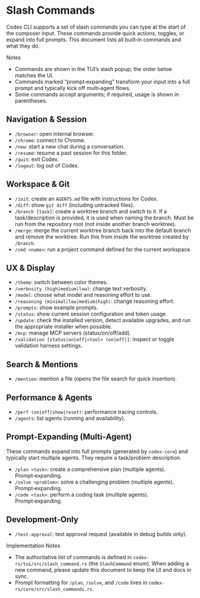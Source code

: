 # Slash Commands

Codex CLI supports a set of slash commands you can type at the start of the
composer input. These commands provide quick actions, toggles, or expand into
full prompts. This document lists all built‑in commands and what they do.

Notes

- Commands are shown in the TUI’s slash popup; the order below matches the UI.
- Commands marked “prompt‑expanding” transform your input into a full prompt and
  typically kick off multi‑agent flows.
- Some commands accept arguments; if required, usage is shown in parentheses.

## Navigation & Session

- `/browser`: open internal browser.
- `/chrome`: connect to Chrome.
- `/new`: start a new chat during a conversation.
- `/resume`: resume a past session for this folder.
- `/quit`: exit Codex.
- `/logout`: log out of Codex.

## Workspace & Git

- `/init`: create an `AGENTS.md` file with instructions for Codex.
- `/diff`: show `git diff` (including untracked files).
- `/branch [task]`: create a worktree branch and switch to it. If a
  task/description is provided, it is used when naming the branch. Must be run
  from the repository root (not inside another branch worktree).
- `/merge`: merge the current worktree branch back into the default branch and
  remove the worktree. Run this from inside the worktree created by `/branch`.
- `/cmd <name>`: run a project command defined for the current workspace.

## UX & Display

- `/theme`: switch between color themes.
- `/verbosity (high|medium|low)`: change text verbosity.
- `/model`: choose what model and reasoning effort to use.
- `/reasoning (minimal|low|medium|high)`: change reasoning effort.
- `/prompts`: show example prompts.
- `/status`: show current session configuration and token usage.
- `/update`: check the installed version, detect available upgrades, and run the
  appropriate installer when possible.
- `/mcp`: manage MCP servers (status/on/off/add).
- `/validation [status|on|off|<tool> (on|off)]`: inspect or toggle validation
  harness settings.

## Search & Mentions

- `/mention`: mention a file (opens the file search for quick insertion).

## Performance & Agents

- `/perf (on|off|show|reset)`: performance tracing controls.
- `/agents`: list agents (running and availability).

## Prompt‑Expanding (Multi‑Agent)

These commands expand into full prompts (generated by `codex-core`) and
typically start multiple agents. They require a task/problem description.

- `/plan <task>`: create a comprehensive plan (multiple agents). Prompt‑expanding.
- `/solve <problem>`: solve a challenging problem (multiple agents). Prompt‑expanding.
- `/code <task>`: perform a coding task (multiple agents). Prompt‑expanding.

## Development‑Only

- `/test-approval`: test approval request (available in debug builds only).

Implementation Notes

- The authoritative list of commands is defined in
  `codex-rs/tui/src/slash_command.rs` (the `SlashCommand` enum). When adding a
  new command, please update this document to keep the UI and docs in sync.
- Prompt formatting for `/plan`, `/solve`, and `/code` lives in
  `codex-rs/core/src/slash_commands.rs`.
